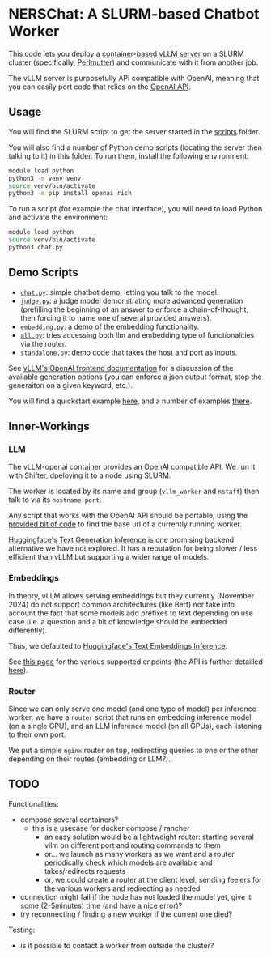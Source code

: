 # NERSChat: A SLURM-based Chatbot Worker

This code lets you deploy a [container-based vLLM server](https://docs.vllm.ai/en/latest/serving/deploying_with_docker.html) on a SLURM cluster (specifically, [Perlmutter](https://docs.nersc.gov/systems/perlmutter/architecture/)) and communicate with it from another job.

The vLLM server is purposefully API compatible with OpenAI, meaning that you can easily port code that relies on the [OpenAI API](https://github.com/openai/openai-python).

## Usage

You will find the SLURM script to get the server started in the [scripts](./scripts/) folder.

You will also find a number of Python demo scripts (locating the server then talking to it) in this folder. To run them, install the following environment:

```sh
module load python
python3 -m venv venv
source venv/bin/activate
python3 -m pip install openai rich
```

To run a script (for example the chat interface), you will need to load Python and activate the environment:

```sh
module load python
source venv/bin/activate
python3 chat.py
```

## Demo Scripts

* [`chat.py`](./chat.py): simple chatbot demo, letting you talk to the model.
* [`judge.py`](./judge.py): a judge model demonstrating more advanced generation (prefilling the beginning of an answer to enforce a chain-of-thought, then forcing it to name one of several provided answers).
* [`embedding.py`](./embedding.py): a demo of the embedding functionality.
* [`all.py`](./all.py): tries accessing both llm and embedding type of functionalities via the router.
* [`standalone.py`](./standalone.py): demo code that takes the host and port as inputs.

See [vLLM's OpenAI frontend documentation](https://docs.vllm.ai/en/latest/serving/openai_compatible_server.html) for a discussion of the available generation options (you can enforce a json output format, stop the generaiton on a given keyword, etc.).

You will find a quickstart example [here](https://docs.vllm.ai/en/latest/getting_started/quickstart.html#openai-chat-completions-api-with-vllm), and a number of examples [there](https://docs.vllm.ai/en/latest/getting_started/examples/examples_index.html).

## Inner-Workings

### LLM

The vLLM-openai container provides an OpenAI compatible API.
We run it with Shifter, dpeloying it to a node using SLURM.

The worker is located by its name and group (`vllm_worker` and `nstaff`) then talk to via its `hostname:port`.

Any script that works with the OpenAI API should be portable, using the [provided bit of code](./nerschat/__init__.py) to find the base url of a currently running worker.

[Huggingface's Text Generation Inference](https://github.com/huggingface/text-generation-inference) is one promising backend alternative we have not explored. It has a reputation for being slower / less efficient than vLLM but supporting a wider range of models.

### Embeddings

In theory, vLLM allows serving embeddings but they currently (November 2024) do not support common architectures (like Bert) nor take into account the fact that some models add prefixes to text depending on use case (i.e. a question and a bit of knowledge should be embedded differently).

Thus, we defaulted to [Huggingface's Text Embeddings Inference](https://github.com/huggingface/text-embeddings-inference).

See [this page](https://huggingface.co/docs/text-embeddings-inference/quick_tour) for the various supported enpoints (the API is further detailled [here](https://huggingface.github.io/text-embeddings-inference/)).

### Router

Since we can only serve one model (and one type of model) per inference worker, we have a `router` script that runs an embedding inference model (on a single GPU), and an LLM inference model (on all GPUs), each listening to their own port.

We put a simple `nginx` router on top, redirecting queries to one or the other depending on their routes (embedding or LLM?).

## TODO

Functionalities:

* compose several containers?
  * this is a usecase for docker compose / rancher
    * an easy solution would be a lightweight router: starting several vllm on different port and routing commands to them
    * or... we launch as many workers as we want and a router periodically check which models are available and takes/redirects requests
    * or, we could create a router at the client level, sending feelers for the various workers and redirecting as needed
* connection might fail if the node has not loaded the model yet, give it some (2-5minutes) time (and have a nice error)?
* try reconnecting / finding a new worker if the current one died?

Testing:

* is it possible to contact a worker from outside the cluster?

